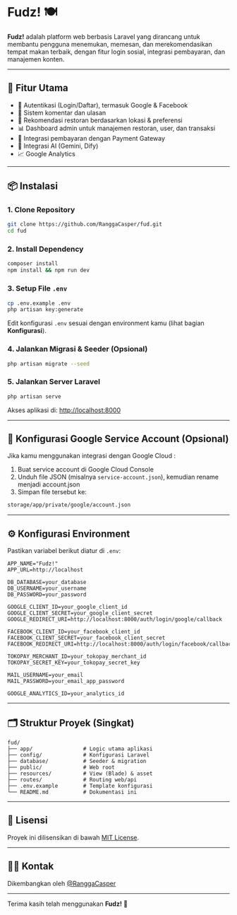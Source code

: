 # Fudz! 🍽️

**Fudz!** adalah platform web berbasis Laravel yang dirancang untuk membantu pengguna menemukan, memesan, dan merekomendasikan tempat makan terbaik, dengan fitur login sosial, integrasi pembayaran, dan manajemen konten.

---

## 🚀 Fitur Utama

- 🔐 Autentikasi (Login/Daftar), termasuk Google & Facebook
- 💬 Sistem komentar dan ulasan
- 📍 Rekomendasi restoran berdasarkan lokasi & preferensi
- 📊 Dashboard admin untuk manajemen restoran, user, dan transaksi
- 💸 Integrasi pembayaran dengan Payment Gateway
- 🤖 Integrasi AI (Gemini, Dify)
- 📈 Google Analytics

---

## 📦 Instalasi

### 1. Clone Repository

```bash
git clone https://github.com/RanggaCasper/fud.git
cd fud
````

### 2. Install Dependency

```bash
composer install
npm install && npm run dev
```

### 3. Setup File `.env`

```bash
cp .env.example .env
php artisan key:generate
```

Edit konfigurasi `.env` sesuai dengan environment kamu (lihat bagian **Konfigurasi**).

### 4. Jalankan Migrasi & Seeder (Opsional)

```bash
php artisan migrate --seed
```

### 5. Jalankan Server Laravel

```bash
php artisan serve
```

Akses aplikasi di: [http://localhost:8000](http://localhost:8000)

---

## 📁 Konfigurasi Google Service Account (Opsional)

Jika kamu menggunakan integrasi dengan Google Cloud :

1. Buat service account di Google Cloud Console
2. Unduh file JSON (misalnya `service-account.json`), kemudian rename menjadi account.json
3. Simpan file tersebut ke:

```bash
storage/app/private/google/account.json
```

---

## ⚙️ Konfigurasi Environment

Pastikan variabel berikut diatur di `.env`:

```dotenv
APP_NAME="Fudz!"
APP_URL=http://localhost

DB_DATABASE=your_database
DB_USERNAME=your_username
DB_PASSWORD=your_password

GOOGLE_CLIENT_ID=your_google_client_id
GOOGLE_CLIENT_SECRET=your_google_client_secret
GOOGLE_REDIRECT_URI=http://localhost:8000/auth/login/google/callback

FACEBOOK_CLIENT_ID=your_facebook_client_id
FACEBOOK_CLIENT_SECRET=your_facebook_client_secret
FACEBOOK_REDIRECT_URI=http://localhost:8000/auth/login/facebook/callback

TOKOPAY_MERCHANT_ID=your_tokopay_merchant_id
TOKOPAY_SECRET_KEY=your_tokopay_secret_key

MAIL_USERNAME=your_email
MAIL_PASSWORD=your_email_app_password

GOOGLE_ANALYTICS_ID=your_analytics_id
```


---

## 🗂️ Struktur Proyek (Singkat)

```
fud/
├── app/                # Logic utama aplikasi
├── config/             # Konfigurasi Laravel
├── database/           # Seeder & migration
├── public/             # Web root
├── resources/          # View (Blade) & asset
├── routes/             # Routing web/api
├── .env.example        # Template konfigurasi
└── README.md           # Dokumentasi ini
```

---

## 📄 Lisensi

Proyek ini dilisensikan di bawah [MIT License](LICENSE).

---


## 🙋‍♂️ Kontak

Dikembangkan oleh [@RanggaCasper](https://github.com/RanggaCasper)

---

Terima kasih telah menggunakan **Fudz!** 🙏